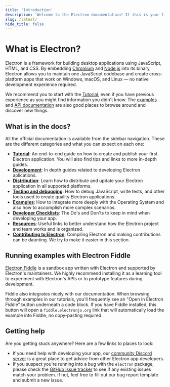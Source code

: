 ```yaml
---
title: 'Introduction'
description: 'Welcome to the Electron documentation! If this is your first time developing an Electron app, read through this Getting Started section to get familiar with the basics. Otherwise, feel free to explore our guides and API documentation!'
slug: /latest/
hide_title: false
---
```


# What is Electron?

Electron is a framework for building desktop applications using JavaScript,
HTML, and CSS. By embedding [Chromium][chromium] and [Node.js][node] into its
binary, Electron allows you to maintain one JavaScript codebase and create
cross-platform apps that work on Windows, macOS, and Linux — no native development
experience required.

We recommend you to start with the [Tutorial], even if you have previous
experience as you might find information you didn't know.
The [examples] and [API documentation] are also good places to browse around
and discover new things.

## What is in the docs?

All the official documentation is available from the sidebar navigation. These
are the different categories and what you can expect on each one:

- **[Tutorial]**: An end-to-end guide on how to create and publish your first Electron
  application. You will also find tips and links to more in-depth guides.
- **[Development]**: In depth guides related to developing Electron aplications.
- **[Distribution]**: Learn how to distribute and update your Electron application in all
  supported platforms.
- **[Testing and debugging]**: How to debug JavaScript, write tests, and other tools used
  to create quality Electron applications.
- **[Examples]**: How to integrate more deeply with the Operating System and also how to
  accomplish more complex scenarios.
- **[Developer Checklists]**: The Do's and Don'ts to keep in mind when developing your app.
- **[Resources]**: Useful links to better understand how the Electron project and team works
  and is organized.
- **[Contributing to Electron]**: Compiling Electron and making contributions can be daunting.
  We try to make it easier in this section.

## Running examples with Electron Fiddle

[Electron Fiddle][fiddle] is a sandbox app written with Electron and supported by
Electron's maintainers. We highly recommend installing it as a learning tool to
experiment with Electron's APIs or to prototype features during development.

Fiddle also integrates nicely with our documentation. When browsing through examples
in our tutorials, you'll frequently see an "Open in Electron Fiddle" button underneath
a code block. If you have Fiddle installed, this button will open a
`fiddle.electronjs.org` link that will automatically load the example into Fiddle,
no copy-pasting required.

## Getting help

Are you getting stuck anywhere? Here are a few links to places to look:

- If you need help with developing your app, our [community Discord server][discord]
  is a great place to get advice from other Electron app developers.
- If you suspect you're running into a bug with the `electron` package, please check
  the [GitHub issue tracker][issue-tracker] to see if any existing issues match your
  problem. If not, feel free to fill out our bug report template and submit a new issue.

<!-- Links -->

[api documentation]: ../api/app.md
[chromium]: https://www.chromium.org/
[comic]: https://www.google.com/googlebooks/chrome/
[contributing to electron]: ../development/README.md
[development]: boilerplates-and-clis.md
[developer checklists]: performance.md
[discord]: https://discord.com/invite/APGC3k5yaH
[distribution]: distribution-overview.md
[examples]: examples.md
[fiddle]: https://electronjs.org/fiddle
[issue-tracker]: https://github.com/electron/electron/issues
[mdn-guide]: https://developer.mozilla.org/en-US/docs/Learn/Getting_started_with_the_web
[node]: https://nodejs.org/
[node-guide]: https://nodejs.dev/learn
[process-model]: process-model.md
[resources]: ../breaking-changes.md
[testing and debugging]: application-debugging.md
[tutorial]: tutorial-1-prerequisites.md

